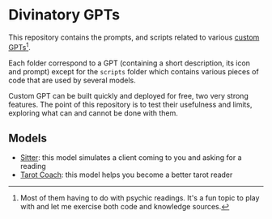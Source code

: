 # Divinatory GPTs

This repository contains the prompts, and scripts related to various [custom GPTs](https://openai.com/blog/introducing-gpts)[^divin].

Each folder correspond to a GPT (containing a short description, its icon and prompt) except for the `scripts` folder which contains various pieces of code that are used by several models.

Custom GPT can be built quickly and deployed for free, two very strong features.
The point of this repository is to test their usefulness and limits, exploring what can and cannot be done with them.

[^divin]: Most of them having to do with psychic readings. It's a fun topic to play with and let me exercise both code and knowledge sources.

## Models

* [Sitter](https://github.com/nestordemeure/DivinatoryGPTs/tree/main/Sitter): this model simulates a client coming to you and asking for a reading
* [Tarot Coach](https://github.com/nestordemeure/DivinatoryGPTs/tree/main/Tarot%20Coach): this model helps you become a better tarot reader
